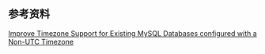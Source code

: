 ## 参考资料
[Improve Timezone Support for Existing MySQL Databases configured with a Non-UTC Timezone](https://github.com/prisma/prisma/issues/5051#)